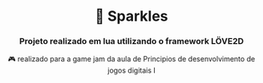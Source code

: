 <h1 align="center">🔆 Sparkles</h1>

<h3 align="center">Projeto realizado em lua utilizando o framework LÖVE2D</h3>

<p align="center">🎮 realizado para a game jam da aula de Principios de desenvolvimento de jogos digitais I</p>

